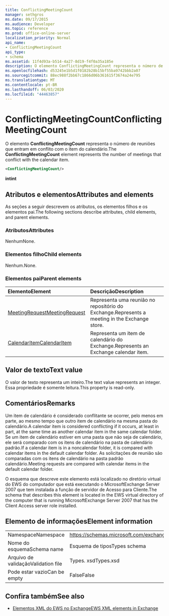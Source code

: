 ```yaml
---
title: ConflictingMeetingCount
manager: sethgros
ms.date: 09/17/2015
ms.audience: Developer
ms.topic: reference
ms.prod: office-online-server
localization_priority: Normal
api_name:
- ConflictingMeetingCount
api_type:
- schema
ms.assetid: 11f4d93a-b514-4a27-8d19-f4f0a35a185e
description: O elemento ConflictingMeetingCount representa o número de reuniões que entram em conflito com o item do calendário.
ms.openlocfilehash: d53245e1b5d1f0182b28b15bf55ba9742bbb2a07
ms.sourcegitcommit: 88ec988f2bb67c1866d06b361615f3674a24e795
ms.translationtype: MT
ms.contentlocale: pt-BR
ms.lasthandoff: 06/03/2020
ms.locfileid: "44463857"
---
```

# <a name="conflictingmeetingcount"></a><span data-ttu-id="0e782-103">ConflictingMeetingCount</span><span class="sxs-lookup"><span data-stu-id="0e782-103">ConflictingMeetingCount</span></span>

<span data-ttu-id="0e782-104">O elemento **ConflictingMeetingCount** representa o número de reuniões que entram em conflito com o item do calendário.</span><span class="sxs-lookup"><span data-stu-id="0e782-104">The **ConflictingMeetingCount** element represents the number of meetings that conflict with the calendar item.</span></span> 
  
```xml
<ConflictingMeetingCount/>
```

 <span data-ttu-id="0e782-105">**int**</span><span class="sxs-lookup"><span data-stu-id="0e782-105">**int**</span></span>
## <a name="attributes-and-elements"></a><span data-ttu-id="0e782-106">Atributos e elementos</span><span class="sxs-lookup"><span data-stu-id="0e782-106">Attributes and elements</span></span>

<span data-ttu-id="0e782-107">As seções a seguir descrevem os atributos, os elementos filhos e os elementos pai.</span><span class="sxs-lookup"><span data-stu-id="0e782-107">The following sections describe attributes, child elements, and parent elements.</span></span>
  
### <a name="attributes"></a><span data-ttu-id="0e782-108">Atributos</span><span class="sxs-lookup"><span data-stu-id="0e782-108">Attributes</span></span>

<span data-ttu-id="0e782-109">Nenhum</span><span class="sxs-lookup"><span data-stu-id="0e782-109">None.</span></span>
  
### <a name="child-elements"></a><span data-ttu-id="0e782-110">Elementos filho</span><span class="sxs-lookup"><span data-stu-id="0e782-110">Child elements</span></span>

<span data-ttu-id="0e782-111">Nenhum.</span><span class="sxs-lookup"><span data-stu-id="0e782-111">None.</span></span>
  
### <a name="parent-elements"></a><span data-ttu-id="0e782-112">Elementos pai</span><span class="sxs-lookup"><span data-stu-id="0e782-112">Parent elements</span></span>

|<span data-ttu-id="0e782-113">**Elemento**</span><span class="sxs-lookup"><span data-stu-id="0e782-113">**Element**</span></span>|<span data-ttu-id="0e782-114">**Descrição**</span><span class="sxs-lookup"><span data-stu-id="0e782-114">**Description**</span></span>|
|:-----|:-----|
|[<span data-ttu-id="0e782-115">MeetingRequest</span><span class="sxs-lookup"><span data-stu-id="0e782-115">MeetingRequest</span></span>](meetingrequest.md) <br/> |<span data-ttu-id="0e782-116">Representa uma reunião no repositório do Exchange.</span><span class="sxs-lookup"><span data-stu-id="0e782-116">Represents a meeting in the Exchange store.</span></span>  <br/> |
|[<span data-ttu-id="0e782-117">CalendarItem</span><span class="sxs-lookup"><span data-stu-id="0e782-117">CalendarItem</span></span>](calendaritem.md) <br/> |<span data-ttu-id="0e782-118">Representa um item de calendário do Exchange.</span><span class="sxs-lookup"><span data-stu-id="0e782-118">Represents an Exchange calendar item.</span></span>  <br/> |
   
## <a name="text-value"></a><span data-ttu-id="0e782-119">Valor de texto</span><span class="sxs-lookup"><span data-stu-id="0e782-119">Text value</span></span>

<span data-ttu-id="0e782-120">O valor de texto representa um inteiro.</span><span class="sxs-lookup"><span data-stu-id="0e782-120">The text value represents an integer.</span></span> <span data-ttu-id="0e782-121">Essa propriedade é somente leitura.</span><span class="sxs-lookup"><span data-stu-id="0e782-121">This property is read-only.</span></span>
  
## <a name="remarks"></a><span data-ttu-id="0e782-122">Comentários</span><span class="sxs-lookup"><span data-stu-id="0e782-122">Remarks</span></span>

<span data-ttu-id="0e782-123">Um item de calendário é considerado conflitante se ocorrer, pelo menos em parte, ao mesmo tempo que outro item de calendário na mesma pasta do calendário.</span><span class="sxs-lookup"><span data-stu-id="0e782-123">A calendar item is considered conflicting if it occurs, at least in part, at the same time as another calendar item in the same calendar folder.</span></span> <span data-ttu-id="0e782-124">Se um item de calendário estiver em uma pasta que não seja de calendário, ele será comparado com os itens de calendário na pasta de calendário padrão.</span><span class="sxs-lookup"><span data-stu-id="0e782-124">If a calendar item is in a noncalendar folder, it is compared with calendar items in the default calendar folder.</span></span> <span data-ttu-id="0e782-125">As solicitações de reunião são comparadas com os itens de calendário na pasta padrão calendário.</span><span class="sxs-lookup"><span data-stu-id="0e782-125">Meeting requests are compared with calendar items in the default calendar folder.</span></span>
  
<span data-ttu-id="0e782-126">O esquema que descreve este elemento está localizado no diretório virtual do EWS do computador que está executando o MicrosoftExchange Server 2007 que tem instalada a função de servidor de Acesso para Cliente.</span><span class="sxs-lookup"><span data-stu-id="0e782-126">The schema that describes this element is located in the EWS virtual directory of the computer that is running MicrosoftExchange Server 2007 that has the Client Access server role installed.</span></span>
  
## <a name="element-information"></a><span data-ttu-id="0e782-127">Elemento de informações</span><span class="sxs-lookup"><span data-stu-id="0e782-127">Element information</span></span>

|||
|:-----|:-----|
|<span data-ttu-id="0e782-128">Namespace</span><span class="sxs-lookup"><span data-stu-id="0e782-128">Namespace</span></span>  <br/> |https://schemas.microsoft.com/exchange/services/2006/types  <br/> |
|<span data-ttu-id="0e782-129">Nome do esquema</span><span class="sxs-lookup"><span data-stu-id="0e782-129">Schema name</span></span>  <br/> |<span data-ttu-id="0e782-130">Esquema de tipos</span><span class="sxs-lookup"><span data-stu-id="0e782-130">Types schema</span></span>  <br/> |
|<span data-ttu-id="0e782-131">Arquivo de validação</span><span class="sxs-lookup"><span data-stu-id="0e782-131">Validation file</span></span>  <br/> |<span data-ttu-id="0e782-132">Types. xsd</span><span class="sxs-lookup"><span data-stu-id="0e782-132">Types.xsd</span></span>  <br/> |
|<span data-ttu-id="0e782-133">Pode estar vazio</span><span class="sxs-lookup"><span data-stu-id="0e782-133">Can be empty</span></span>  <br/> |<span data-ttu-id="0e782-134">False</span><span class="sxs-lookup"><span data-stu-id="0e782-134">False</span></span>  <br/> |
   
## <a name="see-also"></a><span data-ttu-id="0e782-135">Confira também</span><span class="sxs-lookup"><span data-stu-id="0e782-135">See also</span></span>



- [<span data-ttu-id="0e782-136">Elementos XML do EWS no Exchange</span><span class="sxs-lookup"><span data-stu-id="0e782-136">EWS XML elements in Exchange</span></span>](ews-xml-elements-in-exchange.md)

